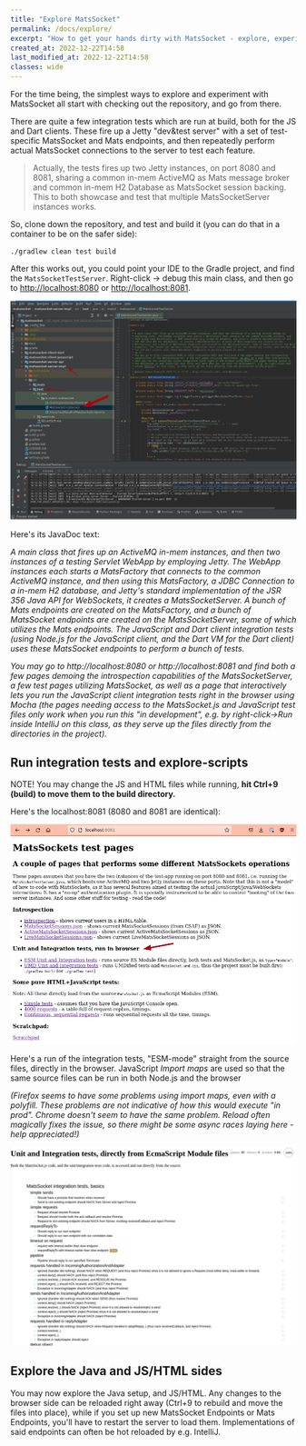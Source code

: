 ```yaml
---
title: "Explore MatsSocket"
permalink: /docs/explore/
excerpt: "How to get your hands dirty with MatsSocket - explore, experiment, investigate, play around"
created_at: 2022-12-22T14:58
last_modified_at: 2022-12-22T14:58
classes: wide
---
```


For the time being, the simplest ways to explore and experiment with MatsSocket all start with checking out the
repository, and go from there.

There are quite a few integration tests which are run at build, both for the JS and Dart clients. These fire up a Jetty
"dev&test server" with a set of test-specific MatsSocket and Mats endpoints, and then repeatedly perform actual
MatsSocket connections to the server to test each feature.

> Actually, the tests fires up two Jetty instances, on port 8080 and 8081, sharing a common in-mem ActiveMQ as Mats message
> broker and common in-mem H2 Database as MatsSocket session backing. This to both showcase and test that multiple 
> MatsSocketServer instances works.

So, clone down the repository, and test and build it (you can do that in a container to be on the safer side):
```shell
./gradlew clean test build
```

After this works out, you could point your IDE to the Gradle project, and find the `MatsSocketTestServer`. Right-click
-> debug this main class, and then go to <a href="http://localhost:8080">http://localhost:8080</a> or
<a href="http://localhost:8081">http://localhost:8081</a>.

![Starting MatsSocketTestServer](/assets/images/explore/Starting_MatsSocketServer_2022-12-22_16-14.png)

Here's its JavaDoc text:

_A main class that fires up an ActiveMQ in-mem instances, and then two instances of a testing Servlet WebApp by
employing Jetty. The WebApp instances each starts a MatsFactory that connects to the common ActiveMQ instance, and then
using this MatsFactory, a JDBC Connection to a in-mem H2 database, and Jetty's standard implementation of the JSR 356
Java API for WebSockets, it creates a MatsSocketServer. A bunch of Mats endpoints are created on the MatsFactory, and a
bunch of MatsSocket endpoints are created on the MatsSocketServer, some of which utilizes the Mats endpoints. The
JavaScript and Dart client integration tests (using Node.js for the JavaScript client, and the Dart VM for the Dart
client) uses these MatsSocket endpoints to perform a bunch of tests._

_You may go to http://localhost:8080 or http://localhost:8081 and find both a few pages demoing the introspection
capabilities of the MatsSocketServer, a few test pages utilizing MatsSocket, as well as a page that interactively lets
you run the JavaScript client integration tests right in the browser using Mocha (the pages needing access to the
MatsSocket.js and JavaScript test files only work when you run this "in development", e.g. by right-click->Run inside
IntelliJ on this class, as they serve up the files directly from the directories in the project)._

## Run integration tests and explore-scripts

NOTE! You may change the JS and HTML files while running, <b>hit Ctrl+9 (build) to move them to the build directory.</b>

Here's the localhost:8081 (8080 and 8081 are identical):

![MatsSocketServer localhost:8081](/assets/images/explore/MatsSocket_localhost8081_2022-12-22_16-26.png)

Here's a run of the integration tests, "ESM-mode" straight from the source files, directly in the browser. JavaScript 
_Import maps_ are used so that the same source files can be run in both Node.js and the browser

_(Firefox seems to have some problems using import maps, even with a polyfill. These problems are not indicative of how
this would execute "in prod". Chrome doesn't seem to have the same problem. Reload often magically fixes the issue, so
there might be some async races laying here - help appreciated!)_

![MatsSocketServer integration tests in browser](/assets/images/explore/MatsSocket_integration_tests_2022-12-22_16-33.png)

## Explore the Java and JS/HTML sides

You may now explore the Java setup, and JS/HTML. Any changes to the browser side can be reloaded right away (Ctrl+9 to
rebuild and move the files into place), while if you set up new MatsSocket Endpoints or Mats Endpoints, you'll have to
restart the server to load them. Implementations of said endpoints can often be hot reloaded by e.g. IntelliJ.